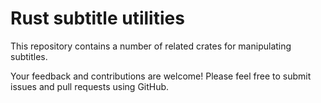 # Rust subtitle utilities

This repository contains a number of related crates for manipulating
subtitles.

Your feedback and contributions are welcome!  Please feel free to submit
issues and pull requests using GitHub.

